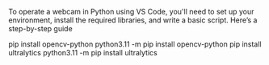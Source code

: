 To operate a webcam in Python using VS Code, you'll need to set up your environment, install the required libraries, and write a basic script. Here’s a step-by-step guide

pip install opencv-python
python3.11 -m pip install opencv-python
pip install ultralytics
python3.11 -m pip install ultralytics
